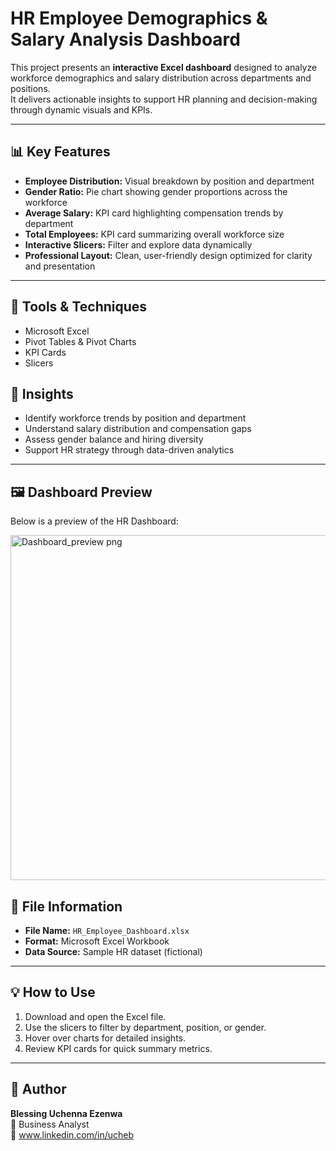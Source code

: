 # HR Employee Demographics & Salary Analysis Dashboard

This project presents an **interactive Excel dashboard** designed to analyze workforce demographics and salary distribution across departments and positions.  
It delivers actionable insights to support HR planning and decision-making through dynamic visuals and KPIs.

---

## 📊 Key Features
- **Employee Distribution:** Visual breakdown by position and department  
- **Gender Ratio:** Pie chart showing gender proportions across the workforce  
- **Average Salary:** KPI card highlighting compensation trends by department  
- **Total Employees:** KPI card summarizing overall workforce size  
- **Interactive Slicers:** Filter and explore data dynamically  
- **Professional Layout:** Clean, user-friendly design optimized for clarity and presentation  

---

## 🧮 Tools & Techniques
- Microsoft Excel  
- Pivot Tables & Pivot Charts  
- KPI Cards  
- Slicers    


## 🧠 Insights
- Identify workforce trends by position and department  
- Understand salary distribution and compensation gaps  
- Assess gender balance and hiring diversity  
- Support HR strategy through data-driven analytics  

---

## 🖼️ Dashboard Preview
Below is a preview of the HR Dashboard:

<img width="1364" height="552" alt="Dashboard_preview png" src="https://github.com/user-attachments/assets/857dbd0c-3b2a-4a89-8eb7-3891d349c5fe" />



## 📁 File Information
- **File Name:** `HR_Employee_Dashboard.xlsx`  
- **Format:** Microsoft Excel Workbook  
- **Data Source:** Sample HR dataset (fictional)  

---

## 💡 How to Use
1. Download and open the Excel file.  
2. Use the slicers to filter by department, position, or gender.  
3. Hover over charts for detailed insights.  
4. Review KPI cards for quick summary metrics.  

---

## 🏁 Author
**Blessing Uchenna Ezenwa**  
💼 Business Analyst  
📧 www.linkedin.com/in/ucheb 
